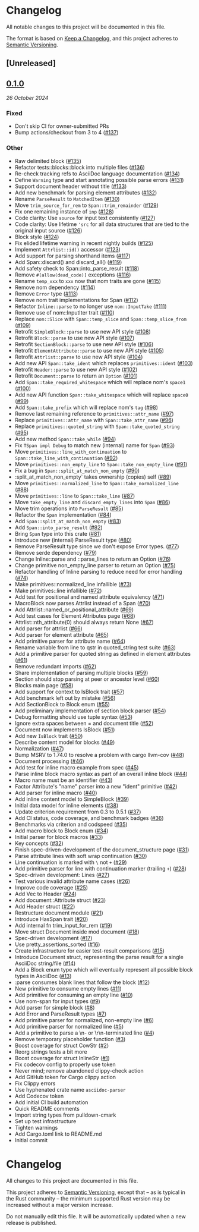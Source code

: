 # Changelog

All notable changes to this project will be documented in this file.

The format is based on [Keep a Changelog](https://keepachangelog.com/en/1.0.0/),
and this project adheres to [Semantic Versioning](https://semver.org/spec/v2.0.0.html).

## [Unreleased]

## [0.1.0](https://github.com/scouten/asciidoc-parser/releases/tag/v0.1.0)
_26 October 2024_

### Fixed

* Don't skip CI for owner-submitted PRs
* Bump actions/checkout from 3 to 4 ([#137](https://github.com/scouten/asciidoc-parser/pull/137))

### Other

* Raw delimited block ([#135](https://github.com/scouten/asciidoc-parser/pull/135))
* Refactor tests::blocks::block into multiple files ([#136](https://github.com/scouten/asciidoc-parser/pull/136))
* Re-check tracking refs to AsciiDoc language documentation ([#134](https://github.com/scouten/asciidoc-parser/pull/134))
* Define `Warning` type and start annotating possible parse errors ([#131](https://github.com/scouten/asciidoc-parser/pull/131))
* Support document header without title ([#133](https://github.com/scouten/asciidoc-parser/pull/133))
* Add new benchmark for parsing element attributes ([#132](https://github.com/scouten/asciidoc-parser/pull/132))
* Rename `ParseResult` to `MatchedItem` ([#130](https://github.com/scouten/asciidoc-parser/pull/130))
* Move `trim_source_for_rem` to `Span::trim_remainder` ([#129](https://github.com/scouten/asciidoc-parser/pull/129))
* Fix one remaining instance of `inp` ([#128](https://github.com/scouten/asciidoc-parser/pull/128))
* Code clarity: Use `source` for input text consistently ([#127](https://github.com/scouten/asciidoc-parser/pull/127))
* Code clarity: Use lifetime `'src` for all data structures that are tied to the original input source ([#126](https://github.com/scouten/asciidoc-parser/pull/126))
* Block style ([#124](https://github.com/scouten/asciidoc-parser/pull/124))
* Fix elided lifetime warning in recent nightly builds ([#125](https://github.com/scouten/asciidoc-parser/pull/125))
* Implement `Attrlist::id()` accessor ([#123](https://github.com/scouten/asciidoc-parser/pull/123))
* Add support for parsing shorthand items ([#117](https://github.com/scouten/asciidoc-parser/pull/117))
* Add Span::discard() and discard_all() ([#119](https://github.com/scouten/asciidoc-parser/pull/119))
* Add safety check to Span::into_parse_result ([#118](https://github.com/scouten/asciidoc-parser/pull/118))
* Remove `#[allow(dead_code)]` exceptions ([#116](https://github.com/scouten/asciidoc-parser/pull/116))
* Rename `temp_xxx` to `xxx` now that nom traits are gone ([#115](https://github.com/scouten/asciidoc-parser/pull/115))
* Remove nom dependency ([#114](https://github.com/scouten/asciidoc-parser/pull/114))
* Remove `Error` type ([#113](https://github.com/scouten/asciidoc-parser/pull/113))
* Remove nom trait implementations for Span ([#112](https://github.com/scouten/asciidoc-parser/pull/112))
* Refactor `Inline::parse` to no longer use `nom::InputTake` ([#111](https://github.com/scouten/asciidoc-parser/pull/111))
* Remove use of nom::InputIter trait ([#110](https://github.com/scouten/asciidoc-parser/pull/110))
* Replace `nom::Slice` with `Span::temp_slice` and `Span::temp_slice_from` ([#109](https://github.com/scouten/asciidoc-parser/pull/109))
* Retrofit `SimpleBlock::parse` to use new API style ([#108](https://github.com/scouten/asciidoc-parser/pull/108))
* Retrofit `Block::parse` to use new API style ([#107](https://github.com/scouten/asciidoc-parser/pull/107))
* Retrofit `SectionBlock::parse` to use new API style ([#106](https://github.com/scouten/asciidoc-parser/pull/106))
* Retrofit `ElementAttribute::parse` to use new API style ([#105](https://github.com/scouten/asciidoc-parser/pull/105))
* Retrofit `Attrlist::parse` to use new API style ([#104](https://github.com/scouten/asciidoc-parser/pull/104))
* Add new API `Span::take_ident` which replaces `primitives::ident` ([#103](https://github.com/scouten/asciidoc-parser/pull/103))
* Retrofit `Header::parse` to use new API style ([#102](https://github.com/scouten/asciidoc-parser/pull/102))
* Retrofit `Document::parse` to return an `Option` ([#101](https://github.com/scouten/asciidoc-parser/pull/101))
* Add `Span::take_required_whitespace` which will replace nom's `space1` ([#100](https://github.com/scouten/asciidoc-parser/pull/100))
* Add new API function `Span::take_whitespace` which will replace `space0` ([#99](https://github.com/scouten/asciidoc-parser/pull/99))
* Add `Span::take_prefix` which will replace nom's `tag` ([#98](https://github.com/scouten/asciidoc-parser/pull/98))
* Remove last remaining reference to `primitives::attr_name` ([#97](https://github.com/scouten/asciidoc-parser/pull/97))
* Replace `primitives::attr_name` with `Span::take_attr_name` ([#96](https://github.com/scouten/asciidoc-parser/pull/96))
* Replace `primitives::quoted_string` with `Span::take_quoted_string` ([#95](https://github.com/scouten/asciidoc-parser/pull/95))
* Add new method `Span::take_while` ([#94](https://github.com/scouten/asciidoc-parser/pull/94))
* Fix `TSpan impl Debug` to match new (internal) name for `Span` ([#93](https://github.com/scouten/asciidoc-parser/pull/93))
* Move `primitives::line_with_continuation` to `Span::take_line_with_continuation` ([#92](https://github.com/scouten/asciidoc-parser/pull/92))
* Move `primitives::non_empty_line` to `Span::take_non_empty_line` ([#91](https://github.com/scouten/asciidoc-parser/pull/91))
* Fix a bug in `Span::split_at_match_non_empty` ([#90](https://github.com/scouten/asciidoc-parser/pull/90))
* :split_at_match_non_empty` takes ownership (copies) self ([#89](https://github.com/scouten/asciidoc-parser/pull/89))
* Move `primitives::normalized_line` to `Span::take_normalized_line` ([#88](https://github.com/scouten/asciidoc-parser/pull/88))
* Move `primitives::line` to `Span::take_line` ([#87](https://github.com/scouten/asciidoc-parser/pull/87))
* Move `take_empty_line` and `discard_empty_lines` into `Span` ([#86](https://github.com/scouten/asciidoc-parser/pull/86))
* Move trim operations into `ParseResult` ([#85](https://github.com/scouten/asciidoc-parser/pull/85))
* Refactor the `Span` implementation ([#84](https://github.com/scouten/asciidoc-parser/pull/84))
* Add `Span::split_at_match_non_empty` ([#83](https://github.com/scouten/asciidoc-parser/pull/83))
* Add `Span::into_parse_result` ([#82](https://github.com/scouten/asciidoc-parser/pull/82))
* Bring `Span` type into this crate ([#81](https://github.com/scouten/asciidoc-parser/pull/81))
* Introduce new (internal) ParseResult type ([#80](https://github.com/scouten/asciidoc-parser/pull/80))
* Remove ParseResult type since we don't expose Error types. ([#77](https://github.com/scouten/asciidoc-parser/pull/77))
* Remove serde dependency ([#79](https://github.com/scouten/asciidoc-parser/pull/79))
* Change Inline::parse and ::parse_lines to return an Option ([#76](https://github.com/scouten/asciidoc-parser/pull/76))
* Change primitive non_empty_line parser to return an Option ([#75](https://github.com/scouten/asciidoc-parser/pull/75))
* Refactor handling of Inline parsing to reduce need for error handling ([#74](https://github.com/scouten/asciidoc-parser/pull/74))
* Make primitives::normalized_line infallible ([#73](https://github.com/scouten/asciidoc-parser/pull/73))
* Make primitives::line infallible ([#72](https://github.com/scouten/asciidoc-parser/pull/72))
* Add test for positional and named attribute equivalency ([#71](https://github.com/scouten/asciidoc-parser/pull/71))
* MacroBlock now parses Attrlist instead of a Span ([#70](https://github.com/scouten/asciidoc-parser/pull/70))
* Add Attrlist::named_or_positional_attribute ([#69](https://github.com/scouten/asciidoc-parser/pull/69))
* Add test cases for Element Attributes page ([#68](https://github.com/scouten/asciidoc-parser/pull/68))
* Attrlist::nth_attribute(0) should always return None ([#67](https://github.com/scouten/asciidoc-parser/pull/67))
* Add parser for attrlist ([#66](https://github.com/scouten/asciidoc-parser/pull/66))
* Add parser for element attribute ([#65](https://github.com/scouten/asciidoc-parser/pull/65))
* Add primitive parser for attribute name ([#64](https://github.com/scouten/asciidoc-parser/pull/64))
* Rename variable from line to qstr in quoted_string test suite ([#63](https://github.com/scouten/asciidoc-parser/pull/63))
* Add a primitive parser for quoted string as defined in element attributes ([#61](https://github.com/scouten/asciidoc-parser/pull/61))
* Remove redundant imports ([#62](https://github.com/scouten/asciidoc-parser/pull/62))
* Share implementation of parsing multiple blocks ([#59](https://github.com/scouten/asciidoc-parser/pull/59))
* Section should stop parsing at peer or ancestor level ([#60](https://github.com/scouten/asciidoc-parser/pull/60))
* Blocks main page ([#58](https://github.com/scouten/asciidoc-parser/pull/58))
* Add support for context to IsBlock trait ([#57](https://github.com/scouten/asciidoc-parser/pull/57))
* Add benchmark left out by mistake ([#56](https://github.com/scouten/asciidoc-parser/pull/56))
* Add SectionBlock to Block enum ([#55](https://github.com/scouten/asciidoc-parser/pull/55))
* Add preliminary implementation of section block parser ([#54](https://github.com/scouten/asciidoc-parser/pull/54))
* Debug formatting should use tuple syntax ([#53](https://github.com/scouten/asciidoc-parser/pull/53))
* Ignore extra spaces between = and document title ([#52](https://github.com/scouten/asciidoc-parser/pull/52))
* Document now implements IsBlock ([#51](https://github.com/scouten/asciidoc-parser/pull/51))
* Add new `IsBlock` trait ([#50](https://github.com/scouten/asciidoc-parser/pull/50))
* Describe content model for blocks ([#49](https://github.com/scouten/asciidoc-parser/pull/49))
* Normalization ([#47](https://github.com/scouten/asciidoc-parser/pull/47))
* Bump MSRV to 1.74.0 to resolve a problem with cargo llvm-cov ([#48](https://github.com/scouten/asciidoc-parser/pull/48))
* Document processing ([#46](https://github.com/scouten/asciidoc-parser/pull/46))
* Add test for inline macro example from spec ([#45](https://github.com/scouten/asciidoc-parser/pull/45))
* Parse inline block macro syntax as part of an overall inline block ([#44](https://github.com/scouten/asciidoc-parser/pull/44))
* Macro name must be an identifier ([#43](https://github.com/scouten/asciidoc-parser/pull/43))
* Factor Attribute's "name" parser into a new "ident" primitive ([#42](https://github.com/scouten/asciidoc-parser/pull/42))
* Add parser for inline macro ([#40](https://github.com/scouten/asciidoc-parser/pull/40))
* Add inline content model to SimpleBlock ([#39](https://github.com/scouten/asciidoc-parser/pull/39))
* Initial data model for inline elements ([#38](https://github.com/scouten/asciidoc-parser/pull/38))
* Update criterion requirement from 0.3 to 0.5.1 ([#37](https://github.com/scouten/asciidoc-parser/pull/37))
* Add CI status, code coverage, and benchmark badges ([#36](https://github.com/scouten/asciidoc-parser/pull/36))
* Benchmarks via criterion and codspeed ([#35](https://github.com/scouten/asciidoc-parser/pull/35))
* Add macro block to Block enum ([#34](https://github.com/scouten/asciidoc-parser/pull/34))
* Initial parser for block macros ([#33](https://github.com/scouten/asciidoc-parser/pull/33))
* Key concepts ([#32](https://github.com/scouten/asciidoc-parser/pull/32))
* Finish spec-driven-development of the document_structure page ([#31](https://github.com/scouten/asciidoc-parser/pull/31))
* Parse attribute lines with soft wrap continuation ([#30](https://github.com/scouten/asciidoc-parser/pull/30))
* Line continuation is marked with `\` not `+` ([#29](https://github.com/scouten/asciidoc-parser/pull/29))
* Add primitive parser for line with continuation marker (trailing `+`) ([#28](https://github.com/scouten/asciidoc-parser/pull/28))
* Spec-driven development: Lines ([#27](https://github.com/scouten/asciidoc-parser/pull/27))
* Test various invalid attribute name cases ([#26](https://github.com/scouten/asciidoc-parser/pull/26))
* Improve code coverage ([#25](https://github.com/scouten/asciidoc-parser/pull/25))
* Add Vec<Attribute> to Header ([#24](https://github.com/scouten/asciidoc-parser/pull/24))
* Add document::Attribute struct ([#23](https://github.com/scouten/asciidoc-parser/pull/23))
* Add Header struct ([#22](https://github.com/scouten/asciidoc-parser/pull/22))
* Restructure document module ([#21](https://github.com/scouten/asciidoc-parser/pull/21))
* Introduce HasSpan trait ([#20](https://github.com/scouten/asciidoc-parser/pull/20))
* Add internal fn trim_input_for_rem ([#19](https://github.com/scouten/asciidoc-parser/pull/19))
* Move struct Document inside mod document ([#18](https://github.com/scouten/asciidoc-parser/pull/18))
* Spec-driven development ([#17](https://github.com/scouten/asciidoc-parser/pull/17))
* Use pretty_assertions_sorted ([#16](https://github.com/scouten/asciidoc-parser/pull/16))
* Create infrastructure for easier test-result comparisons ([#15](https://github.com/scouten/asciidoc-parser/pull/15))
* Introduce Document struct, representing the parse result for a single AsciiDoc string/file ([#14](https://github.com/scouten/asciidoc-parser/pull/14))
* Add a Block enum type which will eventually represent all possible block types in AsciiDoc ([#13](https://github.com/scouten/asciidoc-parser/pull/13))
* :parse consumes blank lines that follow the block ([#12](https://github.com/scouten/asciidoc-parser/pull/12))
* New primitive to consume empty lines ([#11](https://github.com/scouten/asciidoc-parser/pull/11))
* Add primitive for consuming an empty line ([#10](https://github.com/scouten/asciidoc-parser/pull/10))
* Use nom-span for input types ([#9](https://github.com/scouten/asciidoc-parser/pull/9))
* Add parser for simple block ([#8](https://github.com/scouten/asciidoc-parser/pull/8))
* Add Error and ParseResult types ([#7](https://github.com/scouten/asciidoc-parser/pull/7))
* Add primitive parser for normalized, non-empty line ([#6](https://github.com/scouten/asciidoc-parser/pull/6))
* Add primitive parser for normalized line ([#5](https://github.com/scouten/asciidoc-parser/pull/5))
* Add a primitive to parse a \n- or \r\n-terminated line ([#4](https://github.com/scouten/asciidoc-parser/pull/4))
* Remove temporary placeholder function ([#3](https://github.com/scouten/asciidoc-parser/pull/3))
* Boost coverage for struct CowStr ([#2](https://github.com/scouten/asciidoc-parser/pull/2))
* Reorg strings tests a bit more
* Boost coverage for struct InlineStr ([#1](https://github.com/scouten/asciidoc-parser/pull/1))
* Fix codecov config to properly use token
* Never mind; remove abandoned clippy-check action
* Add GitHub token for Cargo clippy action
* Fix Clippy errors
* Use hyphenated crate name `asciidoc-parser`
* Add Codecov token
* Add initial CI build automation
* Quick README comments
* Import string types from pulldown-cmark
* Set up test infrastructure
* Tighten warnings
* Add Cargo.toml link to README.md
* Initial commit
# Changelog

All changes to this project are documented in this file.

This project adheres to [Semantic Versioning](https://semver.org), except that – as is typical in the Rust community – the minimum supported Rust version may be increased without a major version increase.

Do not manually edit this file. It will be automatically updated when a new release is published.

